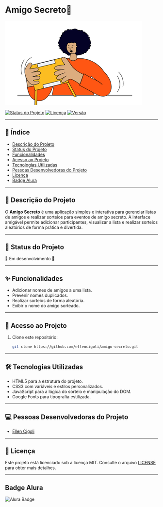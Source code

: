 # Amigo Secreto🎁

![Imagem de Capa](assets/amigo-secreto.png)

[![Status do Projeto](https://img.shields.io/badge/status-em%20desenvolvimento-yellow)](https://github.com/ellencigoli/amigo-secreto)
[![Licença](https://img.shields.io/badge/licença-MIT-blue)](./LICENSE)
[![Versão](https://img.shields.io/badge/versão-1.0.0-green)](https://github.com/ellencigoli/amigo-secreto)

---

## 📑 Índice

- [Descrição do Projeto](#-descrição-do-projeto)
- [Status do Projeto](#-status-do-projeto)
- [Funcionalidades](#-funcionalidades)
- [Acesso ao Projeto](#-acesso-ao-projeto)
- [Tecnologias Utilizadas](#-tecnologias-utilizadas)
- [Pessoas Desenvolvedoras do Projeto](#-pessoas-desenvolvedoras-do-projeto)
- [Licença](#-licença)
- [Badge Alura](#-badge-alura)

---

## 📜 Descrição do Projeto

O **Amigo Secreto** é uma aplicação simples e interativa para gerenciar listas de amigos e realizar sorteios para eventos de amigo secreto. A interface amigável permite adicionar participantes, visualizar a lista e realizar sorteios aleatórios de forma prática e divertida.

---

## 🚧 Status do Projeto

📌 Em desenvolvimento 🚀

---

## ✨ Funcionalidades

- Adicionar nomes de amigos a uma lista.
- Prevenir nomes duplicados.
- Realizar sorteios de forma aleatória.
- Exibir o nome do amigo sorteado.

---

## 📂 Acesso ao Projeto

1. Clone este repositório:
   ```bash
   git clone https://github.com/ellencigoli/amigo-secreto.git

---

## 🛠 Tecnologias Utilizadas

- HTML5 para a estrutura do projeto.
- CSS3 com variáveis e estilos personalizados.
- JavaScript para a lógica do sorteio e manipulação do DOM.
- Google Fonts para tipografia estilizada.

---

## 💻 Pessoas Desenvolvedoras do Projeto

- [Ellen Cigoli](https://github.com/ellencigoli/) 

---

## 📝 Licença
Este projeto está licenciado sob a licença MIT. Consulte o arquivo [LICENSE](LICENSE) para obter mais detalhes.

---

## Badge Alura
![Alura Badge](https://cdn1.gnarususercontent.com.br/6/409216/ff043987-239b-4661-bdb1-7f4ca6092c48.png)

